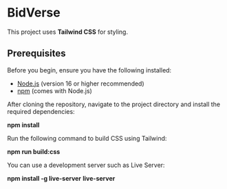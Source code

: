 # BidVerse

This project uses **Tailwind CSS** for styling.

## Prerequisites

Before you begin, ensure you have the following installed:

- [Node.js](https://nodejs.org/) (version 16 or higher recommended)
- [npm](https://www.npmjs.com/) (comes with Node.js)

After cloning the repository, navigate to the project directory and install the required dependencies:

**npm install**

Run the following command to build CSS using Tailwind:

**npm run build:css**

You can use a development server such as Live Server:

**npm install -g live-server**
**live-server**
